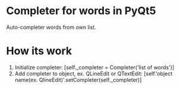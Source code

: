 # Completer for words in PyQt5

Auto-completer words from own list.

# How its work

1. Initialize completer: [self._completer = Completer('list of words')]
2. Add completer to object, ex. QLineEdit or QTextEdit: [self.'object name(ex. QlineEdit)'.setCompleter(self._completer)]